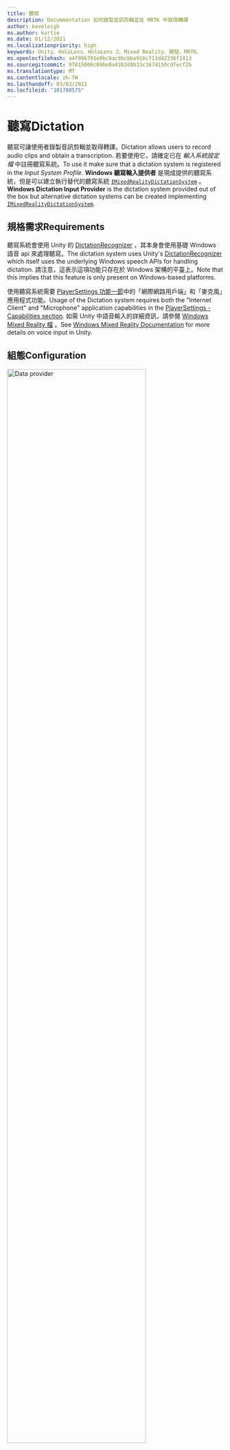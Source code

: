 ```yaml
---
title: 聽寫
description: Docummentation 如何錄製音訊剪輯並在 MRTK 中取得轉譯
author: keveleigh
ms.author: kurtie
ms.date: 01/12/2021
ms.localizationpriority: high
keywords: Unity、HoloLens、HoloLens 2、Mixed Reality、開發、MRTK、
ms.openlocfilehash: a4f996791e0bc8ac9bcbbe91bc711dd2336f1413
ms.sourcegitcommit: 97815006c09be0a43b3d9b33c1674150cdfecf2b
ms.translationtype: MT
ms.contentlocale: zh-TW
ms.lasthandoff: 03/03/2021
ms.locfileid: "101780575"
---
```

# <a name="dictation"></a><span data-ttu-id="85e0e-104">聽寫</span><span class="sxs-lookup"><span data-stu-id="85e0e-104">Dictation</span></span>

<span data-ttu-id="85e0e-105">聽寫可讓使用者錄製音訊剪輯並取得轉譯。</span><span class="sxs-lookup"><span data-stu-id="85e0e-105">Dictation allows users to record audio clips and obtain a transcription.</span></span> <span data-ttu-id="85e0e-106">若要使用它，請確定已在 *輸入系統設定檔* 中註冊聽寫系統。</span><span class="sxs-lookup"><span data-stu-id="85e0e-106">To use it make sure that a dictation system is registered in the *Input System Profile*.</span></span> <span data-ttu-id="85e0e-107">**Windows 聽寫輸入提供者** 是現成提供的聽寫系統，但是可以建立執行替代的聽寫系統 [`IMixedRealityDictationSystem`](xref:Microsoft.MixedReality.Toolkit.Input.IMixedRealityDictationSystem) 。</span><span class="sxs-lookup"><span data-stu-id="85e0e-107">**Windows Dictation Input Provider** is the dictation system provided out of the box but alternative dictation systems can be created implementing [`IMixedRealityDictationSystem`](xref:Microsoft.MixedReality.Toolkit.Input.IMixedRealityDictationSystem).</span></span>

## <a name="requirements"></a><span data-ttu-id="85e0e-108">規格需求</span><span class="sxs-lookup"><span data-stu-id="85e0e-108">Requirements</span></span>

<span data-ttu-id="85e0e-109">聽寫系統會使用 Unity 的 [DictationRecognizer](https://docs.unity3d.com/ScriptReference/Windows.Speech.DictationRecognizer.html) ，其本身會使用基礎 Windows 語音 api 來處理聽寫。</span><span class="sxs-lookup"><span data-stu-id="85e0e-109">The dictation system uses Unity's [DictationRecognizer](https://docs.unity3d.com/ScriptReference/Windows.Speech.DictationRecognizer.html) which itself uses the underlying Windows speech APIs for handling dictation.</span></span> <span data-ttu-id="85e0e-110">請注意，這表示這項功能只存在於 Windows 架構的平臺上。</span><span class="sxs-lookup"><span data-stu-id="85e0e-110">Note that this implies that this feature is only present on Windows-based platforms.</span></span>

<span data-ttu-id="85e0e-111">使用聽寫系統需要 [PlayerSettings 功能一節](https://docs.unity3d.com/Manual/class-PlayerSettingsWSA.html#Capabilities)中的「網際網路用戶端」和「麥克風」應用程式功能。</span><span class="sxs-lookup"><span data-stu-id="85e0e-111">Usage of the Dictation system requires both the "Internet Client" and "Microphone" application capabilities in the [PlayerSettings - Capabilities section](https://docs.unity3d.com/Manual/class-PlayerSettingsWSA.html#Capabilities).</span></span>
<span data-ttu-id="85e0e-112">如需 Unity 中語音輸入的詳細資訊，請參閱 [Windows Mixed Reality 檔](https://docs.microsoft.com/windows/mixed-reality/voice-input-in-unity#dictation) 。</span><span class="sxs-lookup"><span data-stu-id="85e0e-112">See [Windows Mixed Reality Documentation](https://docs.microsoft.com/windows/mixed-reality/voice-input-in-unity#dictation) for more details on voice input in Unity.</span></span>

## <a name="configuration"></a><span data-ttu-id="85e0e-113">組態</span><span class="sxs-lookup"><span data-stu-id="85e0e-113">Configuration</span></span>

<img src="../images/input/DictationDataProvider.png" width="80%" class="center" alt="Data provider">

<span data-ttu-id="85e0e-114">設定好聽寫服務之後，您可以使用 [`DictationHandler`](xref:Microsoft.MixedReality.Toolkit.Input.DictationHandler) 腳本來啟動和停止錄製會話，並透過 UnityEvents 取得轉譯結果。</span><span class="sxs-lookup"><span data-stu-id="85e0e-114">Once you have a dictation service set up, you can use the [`DictationHandler`](xref:Microsoft.MixedReality.Toolkit.Input.DictationHandler) script to start and stop recording sessions and obtain the transcription results via UnityEvents.</span></span>

<img src="../images/input/DictationHandler.png" width="80%" alt="Dictation Handler" class="center">

- <span data-ttu-id="85e0e-115">當使用者在到目前為止所捕獲音訊的早期轉譯時，會引發 **聽寫假設**。</span><span class="sxs-lookup"><span data-stu-id="85e0e-115">**Dictation Hypothesis** is raised as the user speaks with early, rough transcriptions of the audio captured so far.</span></span>
- <span data-ttu-id="85e0e-116">**聽寫結果** 會在每個句子的結尾引發 (也就是當使用者) 暫停時，會產生截至目前為止所捕獲音訊的最後轉譯。</span><span class="sxs-lookup"><span data-stu-id="85e0e-116">**Dictation Result** is raised at the end of each sentence (i.e. when the user pauses) with the final transcription of the audio captured so far.</span></span>
- <span data-ttu-id="85e0e-117">錄製會話的結尾會產生 **聽寫完成**，並包含音訊的完整、最後轉譯。</span><span class="sxs-lookup"><span data-stu-id="85e0e-117">**Dictation Complete** is raised at the end of the recording session with the full, final transcription of the audio.</span></span>
- <span data-ttu-id="85e0e-118">引發 **聽寫錯誤**，以通知聽寫服務中的錯誤。</span><span class="sxs-lookup"><span data-stu-id="85e0e-118">**Dictation Error** is raised to inform of errors in the dictation service.</span></span> <span data-ttu-id="85e0e-119">此案例中的轉譯包含錯誤的描述。</span><span class="sxs-lookup"><span data-stu-id="85e0e-119">The transcription in this case contains a description of the error.</span></span>

## <a name="example-scene"></a><span data-ttu-id="85e0e-120">範例場景</span><span class="sxs-lookup"><span data-stu-id="85e0e-120">Example scene</span></span>

<span data-ttu-id="85e0e-121">中的 **聽寫** 場景會 `MRTK/Examples/Demos/Input/Scenes/Dictation` 顯示 `DictationHandler` 使用中的腳本。</span><span class="sxs-lookup"><span data-stu-id="85e0e-121">**Dictation** scene in `MRTK/Examples/Demos/Input/Scenes/Dictation` shows the `DictationHandler` script in use.</span></span> <span data-ttu-id="85e0e-122">如果您需要更多控制，您可以擴充此腳本或建立自己的執行 [`IMixedRealityDictationHandler`](xref:Microsoft.MixedReality.Toolkit.Input.IMixedRealityDictationHandler) ，以直接接收聽寫事件。</span><span class="sxs-lookup"><span data-stu-id="85e0e-122">If you need more control, you can either extend this script or create your own implementing [`IMixedRealityDictationHandler`](xref:Microsoft.MixedReality.Toolkit.Input.IMixedRealityDictationHandler) to receive dictation events directly.</span></span>

<img src="../images/input/DictationDemo.png" width="80%" alt="Dictation Demo" class="center">
